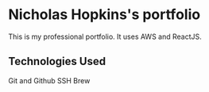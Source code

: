 # Nicholas Hopkins's portfolio

This is my professional portfolio. It uses AWS and ReactJS.
## Technologies Used

Git and Github
SSH
Brew
